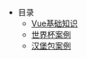 - 目录
    - [Vue基础知识](Vue基础知识/Vue基础知识.md)
    - [世界杯案例](世界杯案例/世界杯案例.md)
    - [汉堡包案例](汉堡包案例/汉堡包案例.md)